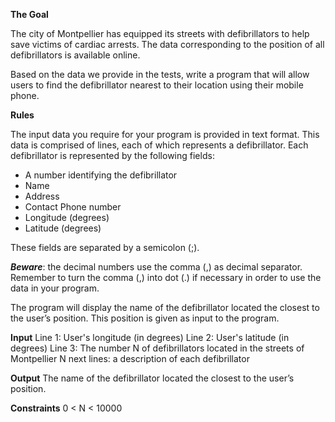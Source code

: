 **The Goal**

The city of Montpellier has equipped its streets with defibrillators to help save victims of cardiac arrests. The data corresponding to the position of all defibrillators is available online.

Based on the data we provide in the tests, write a program that will allow users to find the defibrillator nearest to their location using their mobile phone.

**Rules**

The input data you require for your program is provided in text format.
This data is comprised of lines, each of which represents a defibrillator. 
Each defibrillator is represented by the following fields:

* A number identifying the defibrillator
* Name
* Address
* Contact Phone number
* Longitude (degrees)
* Latitude (degrees)

These fields are separated by a semicolon (;).

**_Beware_**: the decimal numbers use the comma (,) as decimal separator. Remember to turn the comma (,) into dot (.) if necessary in order to use the data in your program.


The program will display the name of the defibrillator located the closest to the user’s position. This position is given as input to the program.


**Input**
Line 1: User's longitude (in degrees)
Line 2: User's latitude (in degrees)
Line 3: The number N of defibrillators located in the streets of Montpellier
N next lines: a description of each defibrillator

**Output**
The name of the defibrillator located the closest to the user’s position.

**Constraints**
0 < N < 10000
